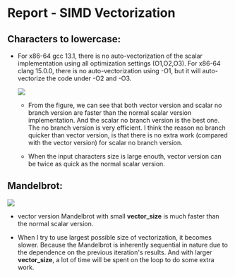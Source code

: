 # Report - SIMD Vectorization

## Characters to lowercase:

- For x86-64 gcc 13.1, there is no auto-vectorization of the scalar implementation using all optimization settings (O1,O2,O3). For x86-64 clang 15.0.0, there is no auto-vectorization using -O1, but it will auto-vectorize the code under -O2 and -O3.
  
  ![](/Users/yezixiao/Library/Application%20Support/marktext/images/2023-05-30-18-47-22-image.png)
  
  - From the figure, we can see that both vector version and scalar no branch version are faster than the normal scalar version implementation. And the scalar no branch version is the best one.  The no branch version is very efficient. I think the reason no branch quicker than vector version, is that there is no extra work (compared with the vector version) for scalar no branch version. 
  
  - When the input characters size is large enouth, vector version can be twice as quick as the normal scalar version.



## Mandelbrot:

![](/Users/yezixiao/Library/Application%20Support/marktext/images/2023-05-30-19-53-37-image.png)

- vector version Mandelbrot with small **vector_size** is much faster than the normal scalar version.

- When I try to use largest possible size of vectorization, it becomes slower. Because the Mandelbrot is inherently sequential in nature due to the dependence on the previous iteration's results. And with larger **vector_size**, a lot of time will be spent on the loop to do some extra work.
